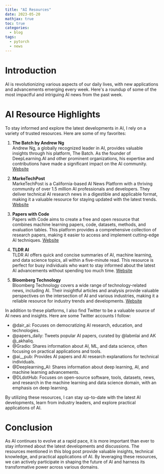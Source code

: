 ```yaml
---
title: "AI Resources"
date: 2023-05-20
mathjax: true
toc: true
categories:
  - blog
tags:
  - pytorch
  - news
---
```


# Introduction
AI is revolutionizing various aspects of our daily lives, with new applications and advancements emerging every week. Here's a roundup of some of the most impactful and intriguing AI news from the past week.

# AI Resource Highlights
To stay informed and explore the latest developments in AI, I rely on a variety of trusted resources. Here are some of my favorites:

1. **The Batch by Andrew Ng**  
   Andrew Ng, a globally recognized leader in AI, provides valuable insights through his platform, The Batch. As the founder of DeepLearning.AI and other prominent organizations, his expertise and contributions have made a significant impact on the AI community. [Website](https://www.deeplearning.ai/the-batch/)

2. **MarkeTechPost**  
   MarkeTechPost is a California-based AI News Platform with a thriving community of over 1.5 million AI professionals and developers. They deliver technical AI research news in a digestible and applicable format, making it a valuable resource for staying updated with the latest trends. [Website](https://www.marktechpost.com/)

3. **Papers with Code**  
   Papers with Code aims to create a free and open resource that combines machine learning papers, code, datasets, methods, and evaluation tables. This platform provides a comprehensive collection of research papers, making it easier to access and implement cutting-edge AI techniques. [Website](https://paperswithcode.com/)

4. **TLDR AI**  
   TLDR AI offers quick and concise summaries of AI, machine learning, and data science topics, all within a five-minute read. This resource is perfect for busy individuals who want to stay informed about the latest AI advancements without spending too much time. [Website](https://tldr.tech/ai)

5. **Bloomberg Technology**  
   Bloomberg Technology covers a wide range of technology-related news, including AI. Their insightful articles and analysis provide valuable perspectives on the intersection of AI and various industries, making it a reliable resource for industry trends and developments. [Website](https://www.bloomberg.com/technology)

In addition to these platforms, I also find Twitter to be a valuable source of AI news and insights. Here are some Twitter accounts I follow:

- @dair_ai: Focuses on democratizing AI research, education, and technologies.
- @papers_daily: Tweets popular AI papers, curated by @labmlai and AK @_akhaliq.
- @Gradio: Shares information about AI, ML, and data science, often focusing on practical applications and tools.
- @ai__pub: Provides AI papers and AI research explanations for technical individuals.
- @Deeplearning_AI: Shares information about deep learning, AI, and machine learning advancements.
- @DLdotHub: Focuses on open-source software, tools, datasets, news, and research in the machine learning and data science domain, with an emphasis on deep learning.

By utilizing these resources, I can stay up-to-date with the latest AI developments, learn from industry leaders, and explore practical applications of AI.

# Conclusion
As AI continues to evolve at a rapid pace, it is more important than ever to stay informed about the latest developments and discussions. The resources mentioned in this blog post provide valuable insights, technical knowledge, and practical applications of AI. By leveraging these resources, we can actively participate in shaping the future of AI and harness its transformative power across various domains.

